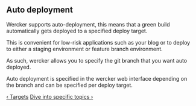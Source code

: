 ## Auto deployment

Wercker supports auto-deployment, this means that a green build automatically
gets deployed to a specified deploy target.

This is convenient for low-risk applications such as your blog
or to deploy to either a staging environment or feature branch environment.

As such, wercker allows you to specify the git branch that you want auto
deployed.

Auto deployment is specified in the wercker web interface depending on
the branch and can be specified per deploy target.

[&lsaquo; Targets](/learn/deploy/targets.html "nav previous deploy")
[Dive into specific topics &rsaquo;](/docs/index.html "nav next docs")

